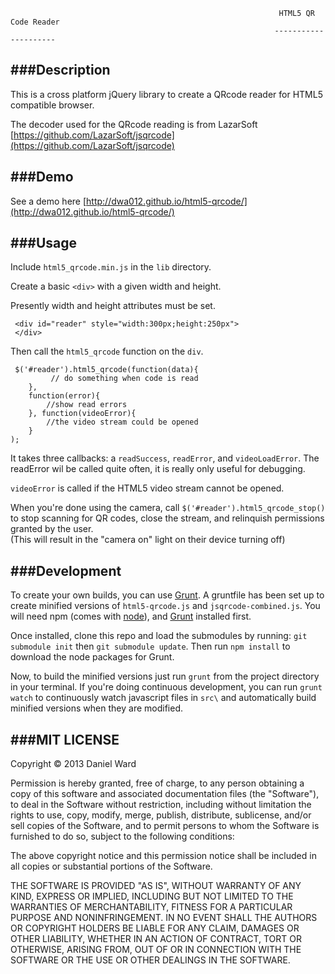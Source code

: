                                                                 HTML5 QR Code Reader
                                                               ---------------------


###Description
--------------


This is a cross platform jQuery library to create a QRcode reader for HTML5 compatible browser.

The decoder used for the QRcode reading is from LazarSoft
[https://github.com/LazarSoft/jsqrcode](https://github.com/LazarSoft/jsqrcode)

###Demo
----------------------
See a demo here [http://dwa012.github.io/html5-qrcode/](http://dwa012.github.io/html5-qrcode/)



###Usage
----------------------
Include ```html5_qrcode.min.js``` in the ```lib``` directory.

Create a basic ```<div>``` with a given width and height. 

Presently width and height attributes must be set. 
 
```
 <div id="reader" style="width:300px;height:250px">
 </div>
```

Then call the ```html5_qrcode``` function on the ```div```. 
 
```
 $('#reader').html5_qrcode(function(data){
 		 // do something when code is read
 	},
 	function(error){
		//show read errors 
	}, function(videoError){
		//the video stream could be opened
	}
);
```

It takes three callbacks: a ```readSuccess```, ```readError```, and ```videoLoadError```. The readError wil be called quite often, it is really only useful for debugging. 

```videoError``` is called if the HTML5 video stream cannot be opened.


When you're done using the camera, call `$('#reader').html5_qrcode_stop()` to stop scanning for QR codes, close the stream, and relinquish permissions granted by the user.   
(This will result in the "camera on" light on their device turning off)


###Development
----------------------

To create your own builds, you can use [Grunt](http://gruntjs.com/). 
A gruntfile has been set up to create minified versions of `html5-qrcode.js` and `jsqrcode-combined.js`.
You will need npm (comes with [node](https://nodejs.org/)), and [Grunt](http://gruntjs.com/) installed first.  

Once installed, clone this repo and load the submodules by running: `git submodule init` then `git submodule update`. Then run `npm install` to download the node packages for Grunt.

Now, to build the minified versions just run `grunt` from the project directory in your terminal. If you're doing continuous development, you can run `grunt watch` to continuously watch javascript files in `src\` and automatically build minified versions when they are modified.


###MIT LICENSE
--------------

Copyright &copy; 2013 Daniel Ward

Permission is hereby granted, free of charge, to any person obtaining a copy of this software and associated documentation files (the "Software"), to deal in the Software without restriction, including without limitation the rights to use, copy, modify, merge, publish, distribute, sublicense, and/or sell copies of the Software, and to permit persons to whom the Software is furnished to do so, subject to the following conditions:

The above copyright notice and this permission notice shall be included in all copies or substantial portions of the Software.

THE SOFTWARE IS PROVIDED "AS IS", WITHOUT WARRANTY OF ANY KIND, EXPRESS OR IMPLIED, INCLUDING BUT NOT LIMITED TO THE WARRANTIES OF MERCHANTABILITY, FITNESS FOR A PARTICULAR PURPOSE AND NONINFRINGEMENT. IN NO EVENT SHALL THE AUTHORS OR COPYRIGHT HOLDERS BE LIABLE FOR ANY CLAIM, DAMAGES OR OTHER LIABILITY, WHETHER IN AN ACTION OF CONTRACT, TORT OR OTHERWISE, ARISING FROM, OUT OF OR IN CONNECTION WITH THE SOFTWARE OR THE USE OR OTHER DEALINGS IN THE SOFTWARE.

